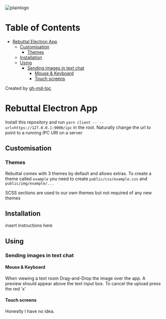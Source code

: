 
![plainlogo](https://user-images.githubusercontent.com/964775/119275812-1521cc80-bc0f-11eb-94e9-4ead6916a212.png)

Table of Contents
=================
   * [Rebuttal Electron App](#rebuttal-electron-app)
      * [Customisation](#customisation)
         * [Themes](#themes)
      * [Installation](#installation)
      * [Using](#using) 
         * [Sending images in text chat](#sending-images-in-text-chat)
            * [Mouse &amp; Keyboard](#mouse--keyboard)
            * [Touch screens](#touch-screens)

Created by [gh-md-toc](https://github.com/ekalinin/github-markdown-toc)

# Rebuttal Electron App

Install this repository and run `yarn client -- --url=https://127.0.0.1:9000/ipc` in the root. Naturally change the url to point to a running IPC URI on a server


## Customisation

### Themes

Rebuttal comes with 3 themes by default and allows extras. To create a theme called `example` you need to create `public/css/example.css` and `public/img/example/...`

SCSS sections are used to our own themes but not required of any new themes

## Installation
insert instructions here

## Using


### Sending images in text chat


#### Mouse & Keyboard

When viewing a text room Drag-and-Drop the image over the app. A preview should appear above the text input box. To cancel the upload press the red 'x'

#### Touch screens

Honestly I have no idea.
